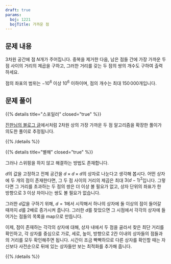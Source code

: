 ```yaml
---
draft: true
params:
  boj: 1221
  bojTitle: 가까운 점
---
```


## 문제 내용

3차원 공간에 점 $N$개가 주어집니다. 중복을 제거한 다음, 남은 점들 간에 가장 가까운 두 점 사이의 거리의 제곱을 구하고,
그러한 거리를 갖는 두 점의 쌍의 개수도 구하여 출력하세요.

점의 좌표의 범위는 $-10^6$ 이상 $10^6$ 이하이며, 점의 개수는 최대 $150\,000$개입니다.

## 문제 풀이

{{% details title="스포일러" closed="true" %}}

[진한님의 블로그 글](https://archive.md/fFdGR)에서처럼 2차원 상의 가장 가까운 두 점 알고리즘을 확장한 풀이가 의도한 풀이로 추정됩니다.

{{% /details %}}

{{% details title="별해" closed="true" %}}

그러나 스위핑을 하지 않고 해결하는 방법도 존재합니다.

$d$의 값을 고정하고 전체 공간을 $d \times d \times d$의 상자로 나눈다고 생각해 봅시다. 어떤 상자에 두 개의 점이 존재한다면, 그 두 점 사이의 거리의 제곱은 최대 $3(d-1)^2$입니다. 그렇다면 그 거리를 초과하는 두 점의 쌍은 더 이상 볼 필요가 없고, 상자 단위의 좌표가 한 방향으로 3 이상 차이나는 쌍도 볼 필요가 없습니다.

그러한 $d$값을 구하기 위해, $d=1$에서 시작해서 하나의 상자에 둘 이상의 점이 들어갈 때까지 $d$를 2배로 증가시켜 줍니다. 그러한 $d$를 찾았으면 그 시점에서 각각의 상자에 들어가는 점들의 목록을 map으로 만듭니다.

이제, 점이 존재하는 각각의 상자에 대해, 상자 내에서 두 점을 골라서 찾은 최단 거리를 확인하고, 각 상자를 중심으로 가로, 세로, 높이, 방향으로 2칸 이내의 상자들의 점들과의 거리를 모두 확인해주면 됩니다. 시간이 조금 빡빡하므로 다른 상자를 확인할 때는 자신보다 사전순으로 뒤에 있는 상자들만 보는 최적화를 추가해 줍니다.

{{% /details %}}